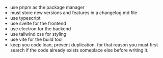 - use pnpm as the package manager
- must store new versions and features in a changelog.md file
- use typescript
- use svelte for the frontend
- use electron for the backend
- use tailwind css for styling
- use vite for the build tool
- keep you code lean, prevent duplication. for that reason you must first search if the code already exists someplace else before writing it.
